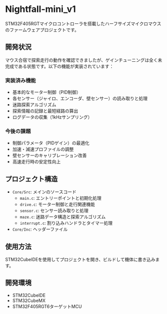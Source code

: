 # Nightfall-mini_v1

STM32F405RGTマイクロコントローラを搭載したハーフサイズマイクロマウスのファームウェアプロジェクトです。

## 開発状況

マウス合宿で探索走行の動作を確認できましたが、ゲインチューニングは全く未完成である状態です。以下の機能が実装されています：

### 実装済み機能

- 基本的なモーター制御（PID制御）
- 各センサー（ジャイロ、エンコーダ、壁センサー）の読み取りと処理
- 迷路探索アルゴリズム
- 探索情報の記録と最短経路の算出
- ログデータの収集（1kHzサンプリング）

### 今後の課題

- 制御パラメータ（PIDゲイン）の最適化
- 加速・減速プロファイルの調整
- 壁センサーのキャリブレーション改善
- 高速走行時の安定性向上

## プロジェクト構造

- `Core/Src`: メインのソースコード
  - `main.c`: エントリーポイントと初期化処理
  - `drive.c`: モーター制御と走行関連機能
  - `sensor.c`: センサー読み取りと処理
  - `maze.c`: 迷路データ構造と探索アルゴリズム
  - `interrupt.c`: 割り込みハンドラとタイマー処理
- `Core/Inc`: ヘッダーファイル

## 使用方法

STM32CubeIDEを使用してプロジェクトを開き、ビルドして機体に書き込みます。

## 開発環境

- STM32CubeIDE
- STM32CubeMX
- STM32F405RGT6ターゲットMCU
